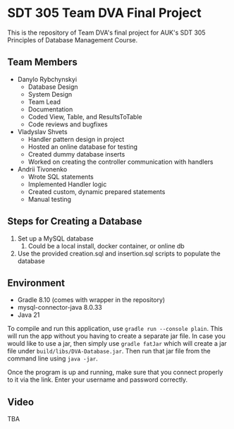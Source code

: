 # SDT 305 Team DVA Final Project
This is the repository of Team DVA's final project for AUK's SDT 305 Principles of Database Management Course.

## Team Members
- Danylo Rybchynskyi
  - Database Design
  - System Design
  - Team Lead
  - Documentation
  - Coded View, Table, and ResultsToTable
  - Code reviews and bugfixes
- Vladyslav Shvets
  - Handler pattern design in project
  - Hosted an online database for testing
  - Created dummy database inserts
  - Worked on creating the controller communication with handlers
- Andrii Tivonenko
  - Wrote SQL statements
  - Implemented Handler logic
  - Created custom, dynamic prepared statements
  - Manual testing

## Steps for Creating a Database
1. Set up a MySQL database
   1. Could be a local install, docker container, or online db
2. Use the provided creation.sql and insertion.sql scripts to populate the database

## Environment
- Gradle 8.10 (comes with wrapper in the repository)
- mysql-connector-java 8.0.33
- Java 21

To compile and run this application, use `gradle run --console plain`. This will run the app without you having to create a separate jar file. In case you would like to use a jar, then simply use `gradle fatJar` which will create a jar file under `build/libs/DVA-Database.jar`. Then run that jar file from the command line using `java -jar`.

Once the program is up and running, make sure that you connect properly to it via the link. Enter your username and password correctly.

## Video
TBA
